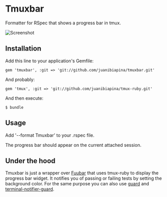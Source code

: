 # Tmuxbar

Formatter for RSpec that shows a progress bar in tmux.

![Screenshot](https://raw.github.com/juanibiapina/tmuxbar/master/screenshots/progress-bar.png)

## Installation

Add this line to your application's Gemfile:

    gem 'tmuxbar', :git => 'git://github.com/juanibiapina/tmuxbar.git'

And probably:

    gem 'tmux', :git => 'git://github.com/juanibiapina/tmux-ruby.git'

And then execute:

    $ bundle

## Usage

Add '--format Tmuxbar' to your .rspec file.

The progress bar should appear on the current attached session.

## Under the hood

Tmuxbar is just a wrapper over [Fuubar](https://github.com/jeffkreeftmeijer/fuubar) that uses tmux-ruby to display the progress bar widget.
It notifies you of passing or failing tests by setting the background color.
For the same purpose you can also use [guard](https://github.com/guard/guard) and [terminal-notifier-guard](https://github.com/Springest/terminal-notifier-guard).
